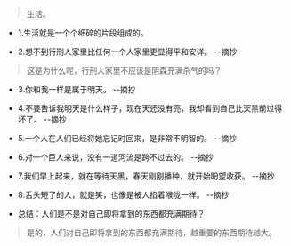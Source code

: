 >生活。

- 1.生活就是一个个细碎的片段组成的。

- 2.想不到行刑人家里比任何一个人家里更显得平和安详。 --摘抄

>这是为什么呢，行刑人家里不应该是阴森充满杀气的吗？

- 3.你和我一样是属于明天。 --摘抄

- 4.不要告诉我明天是什么样子，现在天还没有亮，我却看到自己比天黑前过得坏了。 --摘抄

- 5.一个人在人们已经将她忘记时回来，是非常不明智的。 --摘抄

- 6.对一个巨人来说，没有一道河流是跨不过去的。 --摘抄

- 7.我们早上起来，就在等待天黑，春天刚刚播种，就开始盼望收获。 --摘抄

- 8.舌头短了的人，就是笑，也像是被人掐着喉咙一样。 --摘抄

- 总结：人们是不是对自己即将拿到的东西都充满期待？

>是的，人们对自己即将拿到的东西都充满期待，越重要的东西期待越大。
